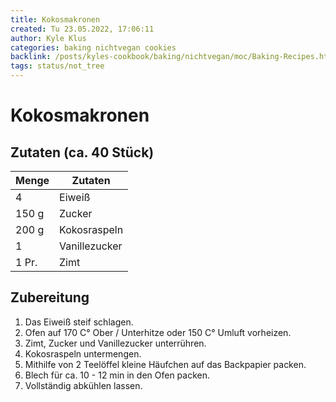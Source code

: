 ```yaml
---
title: Kokosmakronen
created: Tu 23.05.2022, 17:06:11
author: Kyle Klus
categories: baking nichtvegan cookies
backlink: /posts/kyles-cookbook/baking/nichtvegan/moc/Baking-Recipes.html
tags: status/not_tree
---
```


# Kokosmakronen

## Zutaten (ca. 40 Stück)

| Menge            | Zutaten                        |
| ---------------- | ------------------------------ |
| 4                | Eiweiß                         |
| 150 g             | Zucker                         |
| 200 g             | Kokosraspeln                   |
| 1                | Vanillezucker                  |
| 1 Pr.             | Zimt                           |

## Zubereitung

1. Das Eiweiß steif schlagen.
2. Ofen auf 170 C° Ober / Unterhitze oder 150 C° Umluft vorheizen.
3. Zimt, Zucker und Vanillezucker unterrühren.
4. Kokosraspeln untermengen.
5. Mithilfe von 2 Teelöffel kleine Häufchen auf das Backpapier packen.
6. Blech für ca. 10 - 12 min in den Ofen packen.
7. Vollständig abkühlen lassen.
